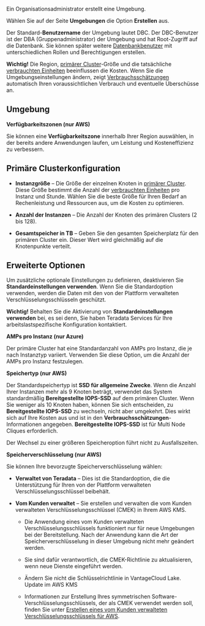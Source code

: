 Ein Organisationsadministrator erstellt eine Umgebung.

Wählen Sie auf der Seite **Umgebungen** die Option **Erstellen** aus.

Der Standard-**Benutzername** der Umgebung lautet DBC. Der DBC-Benutzer ist der DBA (Gruppenadministrator) der Umgebung und hat Root-Zugriff auf die Datenbank. Sie können später weitere [Datenbankbenutzer](wxe1659392685092.md) mit unterschiedlichen Rollen und Berechtigungen erstellen.

**Wichtig!** Die Region, [primärer Cluster](isb1696461636881.md)-Größe und die tatsächliche [verbrauchten Einheiten](onj1682104977691.md) beeinflussen die Kosten. Wenn Sie die Umgebungseinstellungen ändern, zeigt [Verbrauchsschätzungen](aow1703107228725.md) automatisch Ihren voraussichtlichen Verbrauch und eventuelle Überschüsse an.

Umgebung
--------

**Verfügbarkeitszonen (nur AWS)**

Sie können eine **Verfügbarkeitszone** innerhalb Ihrer Region auswählen, in der bereits andere Anwendungen laufen, um Leistung und Kosteneffizienz zu verbessern.

Primäre Clusterkonfiguration
----------------------------

-   **Instanzgröße** – Die Größe der einzelnen Knoten in [primärer Cluster](nmr1658424425362.md). Diese Größe bestimmt die Anzahl der [verbrauchten Einheiten](tdv1682522711429.md) pro Instanz und Stunde. Wählen Sie die beste Größe für Ihren Bedarf an Rechenleistung und Ressourcen aus, um die Kosten zu optimieren.

-   **Anzahl der Instanzen** – Die Anzahl der Knoten des primären Clusters (2 bis 128).

-   **Gesamtspeicher in TB** – Geben Sie den gesamten Speicherplatz für den primären Cluster ein. Dieser Wert wird gleichmäßig auf die Knotenpunkte verteilt.

Erweiterte Optionen
-------------------

Um zusätzliche optionale Einstellungen zu definieren, deaktivieren Sie **Standardeinstellungen verwenden**. Wenn Sie die Standardoption verwenden, werden die Daten mit den von der Plattform verwalteten Verschlüsselungsschlüsseln geschützt.

**Wichtig!** Behalten Sie die Aktivierung von **Standardeinstellungen verwenden** bei, es sei denn, Sie haben Teradata Services für Ihre arbeitslastspezifische Konfiguration kontaktiert.

**AMPs pro Instanz (nur Azure)**

Der primäre Cluster hat eine Standardanzahl von AMPs pro Instanz, die je nach Instanztyp variiert. Verwenden Sie diese Option, um die Anzahl der AMPs pro Instanz festzulegen.

**Speichertyp (nur AWS)**

Der Standardspeichertyp ist **SSD für allgemeine Zwecke**. Wenn die Anzahl Ihrer Instanzen mehr als 9 Knoten beträgt, verwendet das System standardmäßig **Bereitgestellte IOPS-SSD** auf dem primären Cluster. Wenn Sie weniger als 10 Knoten haben, können Sie sich entscheiden, zu **Bereitgestellte IOPS-SSD** zu wechseln, nicht aber umgekehrt. Dies wirkt sich auf Ihre Kosten aus und ist in den **Verbrauchsschätzungen**-Informationen angegeben. **Bereitgestellte IOPS-SSD** ist für Multi Node Cliques erforderlich.

Der Wechsel zu einer größeren Speicheroption führt nicht zu Ausfallszeiten.

**Speicherverschlüsselung (nur AWS)**

Sie können Ihre bevorzugte Speicherverschlüsselung wählen:

-   **Verwaltet von Teradata** – Dies ist die Standardoption, die die Unterstützung für Ihren von der Plattform verwalteten Verschlüsselungsschlüssel beibehält.

-   **Vom Kunden verwaltet** – Sie erstellen und verwalten die vom Kunden verwalteten Verschlüsselungsschlüssel (CMEK) in Ihrem AWS KMS.

    -   Die Anwendung eines vom Kunden verwalteten Verschlüsselungsschlüssels funktioniert nur für neue Umgebungen bei der Bereitstellung. Nach der Anwendung kann die Art der Speicherverschlüsselung in dieser Umgebung nicht mehr geändert werden.

    -   Sie sind dafür verantwortlich, die CMEK-Richtlinie zu aktualisieren, wenn neue Dienste eingeführt werden.

    -   Ändern Sie nicht die Schlüsselrichtlinie in VantageCloud Lake. Update im AWS KMS

    -   Informationen zur Erstellung Ihres symmetrischen Software-Verschlüsselungsschlüssels, der als CMEK verwendet werden soll, finden Sie unter [Erstellen eines vom Kunden verwalteten Verschlüsselungsschlüssels für AWS](https://docs.teradata.com/access/sources/dita/topic?dita:topicPath=qly1704828971494.dita).
